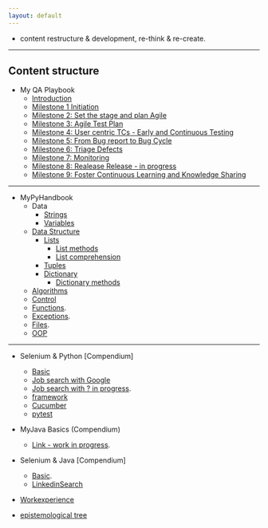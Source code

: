 ```yaml
---
layout: default
---
```


- content restructure & development, re-think & re-create.

* * *

## Content structure

- My QA Playbook
  - [Introduction](./playbook/qa_playbook.html)
  - [Milestone 1 Initiation](./playbook/01.html)
  - [Milestone 2: Set the stage and plan Agile](./playbook/02.html)
  - [Milestone 3: Agile Test Plan](./playbook/0.html)
  - [Milestone 4: User centric TCs - Early and Continuous Testing](./playbook/0.html)
  - [Milestone 5: From Bug report to Bug Cycle](./playbook/0.html)
  - [Milestone 6: Triage Defects](./playbook/0.html)
  - [Milestone 7: Monitoring](./playbook/07.html)
  - [Milestone 8: Realease Release - in progress](./playbook/0.html)
  - [Milestone 9: Foster Continuous Learning and Knowledge Sharing](./another-page.html)

---

- MyPyHandbook
  - Data
    - [Strings](./python/strings.html)
    - [Variables](./python/variables.html)
  - [Data Structure](./python/datastructure.html)
    - [Lists](./python/lists.html) 
      - [List methods](./python/listmethods.html)
      - [List comprehension](./python/listComprehension.html)
    - [Tuples](./python/tuples.html) 
    - [Dictionary](./python/dictionary.html) 
      - [Dictionary methods](./python/dictionarymethods.html)
  - [Algorithms](./python/algorithms.html)
  - [Control](./python/control.html)
  - [Functions](./python/function.html).
  - [Exceptions](./python/exceptions.html).
  - [Files](./python/files.html).
  - [OOP](./python/oop.html)
  
---

- Selenium & Python [Compendium]
  - [Basic](./selenium_python/selenium_py.html)
  - [Job search with Google](./selenium_python/googlesearch.html)
  - [Job search with ? in progress](./another-page.html).
  - [framework](./selenium_python/framework.html)
  - [Cucumber](./selenium_python/cucumber.html)
  - [pytest](./selenium_python/pytest.html)
  
- MyJava Basics (Compendium)
  - [Link - work in progress](./another-page.html).

- Selenium & Java [Compendium]
  - [Basic](./selenium_java/selenium_java_basics.html).
  - [LinkedinSearch](./selenium_java/linkedinSearch.html)

- [Workexperience](https://sciustechnologia.github.io/)
- [epistemological tree](epistemologicalTree.html)
